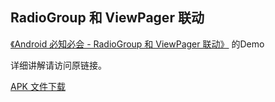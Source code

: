 ## RadioGroup 和 ViewPager 联动

[《Android 必知必会 - RadioGroup 和 ViewPager 联动》](http://blog.csdn.net/ys743276112/article/details/52599767) 的Demo

详细讲解请访问原链接。

[APK 文件下载](https://github.com/likfe/radioViewpager/raw/master/app-demo.apk)
